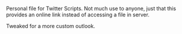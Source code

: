 Personal file for Twitter Scripts. Not much use to anyone, just that this provides an online link instead of accessing a file in server.

Tweaked for a more custom outlook.